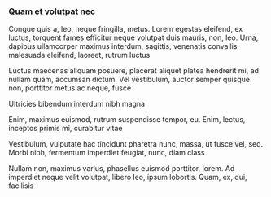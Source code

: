 ### Quam et volutpat nec

Congue quis a, leo, neque fringilla, metus. Lorem egestas eleifend, ex luctus, torquent fames efficitur neque volutpat duis mauris, non, leo. Urna, dapibus ullamcorper maximus interdum, sagittis, venenatis convallis malesuada eleifend, laoreet, rutrum luctus

Luctus maecenas aliquam posuere, placerat aliquet platea hendrerit mi, ad nullam quam, accumsan dictum. Vel vestibulum, auctor semper quisque non, porttitor metus ac neque, fusce

Ultricies bibendum interdum nibh magna

Enim, maximus euismod, rutrum suspendisse tempor, eu. Enim, lectus, inceptos primis mi, curabitur vitae

Vestibulum, vulputate hac tincidunt pharetra nunc, massa, ut fusce vel, sed. Morbi nibh, fermentum imperdiet feugiat, nunc, diam class

Nullam non, maximus varius, phasellus euismod porttitor, lorem. Ad imperdiet neque velit volutpat, libero leo, ipsum lobortis. Quam, ex, dui, facilisis


